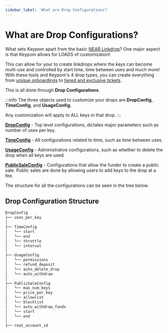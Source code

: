 ```yaml
---
sidebar_label: 'What are Drop Configurations?'
---
```

# What are Drop Configurations?

What sets Keypom apart from the basic [NEAR Linkdrop](https://github.com/near/near-linkdrop)? One major aspect is that Keypom allows for LOADS of customization!

This can allow for your to create linkdrops where the keys can become multi-use and controlled by start time, time between uses and much more! With these tools and Keypom's 4 drop types, you can create everything from [unique onboardings](../../../../Tutorials/Advanced/customized-onboarding/concept.md) to [tiered and exclusive tickets](../../../../Tutorials/Advanced/ticketing/introduction.md). 

This is all done through **Drop Configurations**.

:::info
The three objects used to customize your drops are **DropConfig**, **TimeConfig**, and **UsageConfig**.

Any customization will apply to ALL keys in that drop.
:::

[**DropConfig**](drop-customization.md) - Top level configurations, dictates major parameters such as number of uses per key.  

[**TimeConfig**](time-customization.md) - All configurations related to time, such as time between uses.  

[**UsageConfig**](usage-customization.md) - Administrative configurations, such as whether to delete the drop when all keys are used.  

[**PublicSaleConfig**](sale-customization.md) - Configurations that allow the funder to create a public sale. Public sales are done by allowing users to add keys to the drop at a fee. 

The structure for all the configurations can be seen in the tree below.

## Drop Configuration Structure
``` bash
DropConfig
├── uses_per_key
│
├── TimeConfig
│   └── start
│   └── end
│   └── throttle
│   └── interval
│
├── UsageConfig
│   └── permissions
│   └── refund_deposit
│   └── auto_delete_drop
│   └── auto_withdraw
│
├── PublicSaleConfig
│   └── max_num_keys
│   └── price_per_key
│   └── allowlist
│   └── blocklist
│   └── auto_withdraw_funds
│   └── start
│   └── end
│
├── root_account_id
```